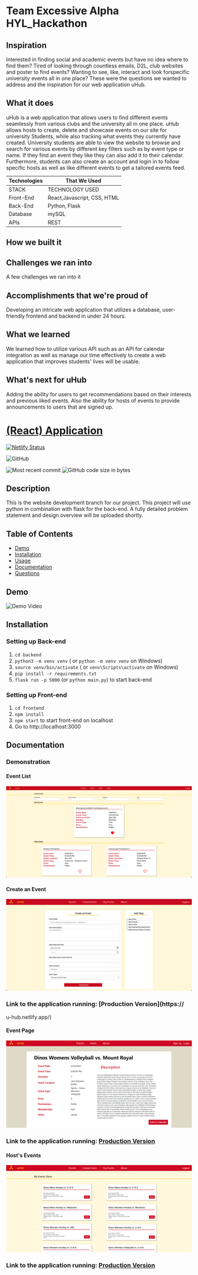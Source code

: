 # Team Excessive Alpha HYL_Hackathon

## Inspiration

Interested in finding social and academic events but have no idea where to find them? Tired of looking through countless emails, D2L, club websites and poster to find events? Wanting to see, like, interact and look forspecific university events all in one place? These were the questions we wanted to address and the inspiration for our web application uHub.

## What it does

uHub is a web application that allows users to find different events seamlessly from various clubs and the university all in one place. uHub allows hosts to create, delete and showcase events on our site for university Students, while also tracking what events they currently have created. University students are able to view the website to browse and search for various events by different key filters such as by event type or name. If they find an event they like they can also add it to their calendar. Furthermore, students can also create an account and login in to follow specific hosts as well as like different events to get a tailored events feed.

| Technologies | That We Used                |
| ------------ | --------------------------- |
| STACK        | TECHNOLOGY USED             |
| Front-End    | React,Javascript, CSS, HTML |
| Back-End     | Python, Flask               |
| Database     | mySQL                       |
| APIs         | REST                        |

## How we built it

## Challenges we ran into

A few challenges we ran into it

## Accomplishments that we're proud of

Developing an intricate web application that utilizes a database, user-friendly frontend and backend in under 24 hours.

## What we learned

We learned how to utilize various API such as an API for calendar integration as well as manage our time effectively to create a web application that improves students' lives will be usable.

## What's next for uHub

Adding the ability for users to get recommendations based on their interests and previous liked events. Also the ability for hosts of events to provide announcements to users that are signed up.

# [(React) Application](https://github.com/cmrnfaith/HYL_Hackathon)

[![Netlify Status](https://api.netlify.com/api/v1/badges/ba98fcc3-3cc3-4e47-ab14-6cb12a983385/deploy-status)](https://app.netlify.com/sites/u-hub/deploys)

![GitHub](https://img.shields.io/github/license/cmrnfaith/HYL_Hackathon?style=plastic)

![Most recent commit](https://img.shields.io/github/last-commit/cmrnfaith/HYL_Hackathon)
![GitHub code size in bytes](https://img.shields.io/github/languages/code-size/cmrnfaith/HYL_Hackathon)

## Description

This is the website development branch for our project. This project will use python in combination with flask for the back-end. A fully detailed problem statement and design overview will be uploaded shortly.

## Table of Contents

- [Demo](#Demo)
- [Installation](#Installation)
- [Usage](#Usage)
- [Documentation](#Documentation)
- [Questions](#Questions)

## Demo

![Demo Video](https://youtube.com/demo)

## Installation

### Setting up Back-end

1. `cd backend`
2. `python3 -m venv venv` ( or `python -m venv venv` on Windows)
3. `source venv/bin/activate` ( or `venv\Scripts\activate` on Windows)
4. `pip install -r requirements.txt`
5. `flask run -p 5000` (or `python main.py`) to start back-end

### Setting up Front-end

1. `cd frontend`
2. `npm install`
3. `npm start` to start front-end on localhost
4. Go to http://localhost:3000

## Documentation

### Demonstration

#### Event List

![Screenshot #1](docs/Example2.png?raw=true "Example 1")

#### Create an Event

![Screenshot #2](docs/Example3.png?raw=true "Example 2")

### Link to the application running: [Production Version](https://

u-hub.netlify.app/)

#### Event Page

![Screenshot #2](docs/Example4.png?raw=true "Example 2")

### Link to the application running: [Production Version](https://u-hub.netlify.app/)

#### Host's Events

![Screenshot #2](docs/Example5.png?raw=true "Example 2")

### Link to the application running: [Production Version](https://u-hub.netlify.app/)
